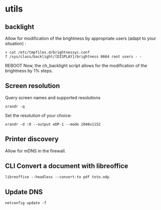 # utils

## backlight
Allow for modification of the brightness by appropriate users (adapt to your situation) :
```
> cat /etc/tmpfiles.d/brightnessyc.conf 
f /sys/class/backlight/[DISPLAY]/brightness 0664 root users - -
```
REBOOT
Now, the ch_backlight script allows for the modification of the brightness by 1% steps.

## Screen resolution
Query screen names and supported resolutions
```
xrandr -q
```

Set the resolution of your choice:
```
xrandr -d :0 --output eDP-1 --mode 2048x1152
```

## Printer discovery

Allow for mDNS in the firewall.

## CLI Convert a document with libreoffice
```
libreoffice --headless --convert-to pdf toto.odp
```

## Update DNS
```
netconfig update -f
```
